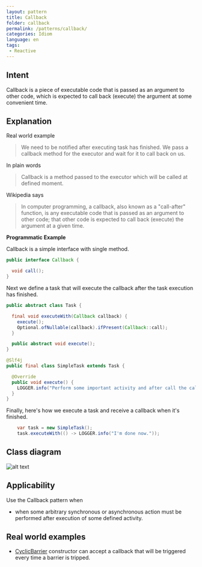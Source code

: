 ```yaml
---
layout: pattern
title: Callback
folder: callback
permalink: /patterns/callback/
categories: Idiom
language: en
tags:
 - Reactive
---
```


## Intent

Callback is a piece of executable code that is passed as an argument to other code, which is 
expected to call back (execute) the argument at some convenient time.

## Explanation

Real world example

> We need to be notified after executing task has finished. We pass a callback method for 
> the executor and wait for it to call back on us.     

In plain words

> Callback is a method passed to the executor which will be called at defined moment. 

Wikipedia says

> In computer programming, a callback, also known as a "call-after" function, is any executable 
> code that is passed as an argument to other code; that other code is expected to call 
> back (execute) the argument at a given time.

**Programmatic Example**

Callback is a simple interface with single method.

```java
public interface Callback {

  void call();
}
```

Next we define a task that will execute the callback after the task execution has finished.

```java
public abstract class Task {

  final void executeWith(Callback callback) {
    execute();
    Optional.ofNullable(callback).ifPresent(Callback::call);
  }

  public abstract void execute();
}

@Slf4j
public final class SimpleTask extends Task {

  @Override
  public void execute() {
    LOGGER.info("Perform some important activity and after call the callback method.");
  }
}
```

Finally, here's how we execute a task and receive a callback when it's finished.

```java
    var task = new SimpleTask();
    task.executeWith(() -> LOGGER.info("I'm done now."));
```

## Class diagram

![alt text](./etc/callback.png "Callback")

## Applicability

Use the Callback pattern when

* when some arbitrary synchronous or asynchronous action must be performed after execution of some defined activity.

## Real world examples

* [CyclicBarrier](http://docs.oracle.com/javase/7/docs/api/java/util/concurrent/CyclicBarrier.html#CyclicBarrier%28int,%20java.lang.Runnable%29) constructor can accept a callback that will be triggered every time a barrier is tripped.
